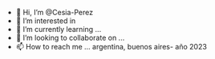 - 👋 Hi, I’m @Cesia-Perez
- 👀 I’m interested in  
- 🌱 I’m currently learning ...
- 💞️ I’m looking to collaborate on ...
- 📫 How to reach me ...
argentina, buenos aires- año 2023
<!---
Cesia-Perez/Cesia-Perez is a ✨ special ✨ repository because its `README.md` (this file) appears on your GitHub profile.
You can click the Preview link to take a look at your changes.
--->
